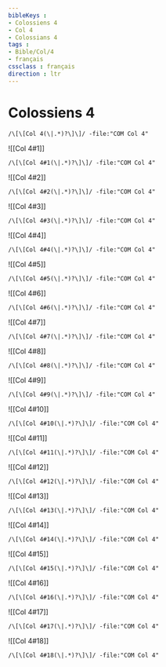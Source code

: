 ```yaml
---
bibleKeys : 
- Colossiens 4
- Col 4
- Colossians 4
tags : 
- Bible/Col/4
- français
cssclass : français
direction : ltr
---
```


# Colossiens 4

```query
/\[\[Col 4(\|.*)?\]\]/ -file:"COM Col 4"
```



![[Col 4#1]]

```query
/\[\[Col 4#1(\|.*)?\]\]/ -file:"COM Col 4"
```

![[Col 4#2]]

```query
/\[\[Col 4#2(\|.*)?\]\]/ -file:"COM Col 4"
```

![[Col 4#3]]

```query
/\[\[Col 4#3(\|.*)?\]\]/ -file:"COM Col 4"
```

![[Col 4#4]]

```query
/\[\[Col 4#4(\|.*)?\]\]/ -file:"COM Col 4"
```

![[Col 4#5]]

```query
/\[\[Col 4#5(\|.*)?\]\]/ -file:"COM Col 4"
```

![[Col 4#6]]

```query
/\[\[Col 4#6(\|.*)?\]\]/ -file:"COM Col 4"
```

![[Col 4#7]]

```query
/\[\[Col 4#7(\|.*)?\]\]/ -file:"COM Col 4"
```

![[Col 4#8]]

```query
/\[\[Col 4#8(\|.*)?\]\]/ -file:"COM Col 4"
```

![[Col 4#9]]

```query
/\[\[Col 4#9(\|.*)?\]\]/ -file:"COM Col 4"
```

![[Col 4#10]]

```query
/\[\[Col 4#10(\|.*)?\]\]/ -file:"COM Col 4"
```

![[Col 4#11]]

```query
/\[\[Col 4#11(\|.*)?\]\]/ -file:"COM Col 4"
```

![[Col 4#12]]

```query
/\[\[Col 4#12(\|.*)?\]\]/ -file:"COM Col 4"
```

![[Col 4#13]]

```query
/\[\[Col 4#13(\|.*)?\]\]/ -file:"COM Col 4"
```

![[Col 4#14]]

```query
/\[\[Col 4#14(\|.*)?\]\]/ -file:"COM Col 4"
```

![[Col 4#15]]

```query
/\[\[Col 4#15(\|.*)?\]\]/ -file:"COM Col 4"
```

![[Col 4#16]]

```query
/\[\[Col 4#16(\|.*)?\]\]/ -file:"COM Col 4"
```

![[Col 4#17]]

```query
/\[\[Col 4#17(\|.*)?\]\]/ -file:"COM Col 4"
```

![[Col 4#18]]

```query
/\[\[Col 4#18(\|.*)?\]\]/ -file:"COM Col 4"
```

